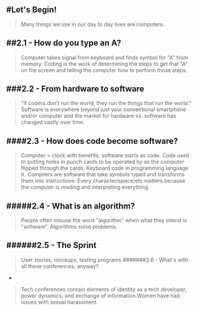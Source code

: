 #Let's Begin!
-
>Many things we use in our day to day lives are computers.

##2.1 - How do you type an A?
-
>Computer takes signal from keyboard and finds symbol for "A" from memory.
Coding is the work of determining the steps to get that "A" on the screen and
telling the computer how to perform those steps.

###2.2 - From hardware to software
-
>"If coders don’t run the world, they run the things that run the world."
Software is everywhere beyond just your conventional smartphone and/or computer
and the market for hardware vs. software has changed vastly over time.

####2.3 - How does code become software?
-
>Computer = clock with benefits; software starts as code.
Code used to putting holes in punch cards to be operated by as the computer
flipped through the cards. Keyboard code in programming language K. Compilers
are software that take symbols typed and transforms them into instructions.
Every character/space/etc matters because the computer is reading and
interpreting everything.

#####2.4 - What is an algorithm?
-
>People often misuse the word "algorithm" when what they intend is "software".
Algorithms solve problems.

######2.5 - The Sprint
-
>User stories, mockups, testing programs
#######2.6 - What's with all these conferences, anyway?
-
>Tech conferences contain elements of identity as a tech developer, power
dynamics, and exchange of information.Women have had issues with sexual harassment.
